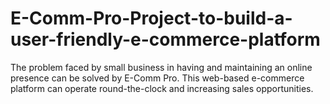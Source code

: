 # E-Comm-Pro-Project-to-build-a-user-friendly-e-commerce-platform
The problem faced by small business in having and maintaining an online presence can be solved by E-Comm Pro. This web-based e-commerce platform can operate round-the-clock and increasing sales opportunities. 
